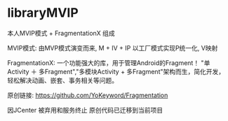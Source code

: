 # libraryMVIP
本人MVIP模式 + FragmentationX 组成

MVIP模式: 由MVP模式演变而来, M + IV + IP 以工厂模式实现P统一化, V映射

FragmentationX:
一个功能强大的库，用于管理Android的Fragment！
"单Activity ＋ 多Fragment","多模块Activity + 多Fragment"架构而生，简化开发，轻松解决动画、嵌套、事务相关等问题。

原创链接:
https://github.com/YoKeyword/Fragmentation

因JCenter 被弃用和服务终止
原创代码已迁移到当前项目